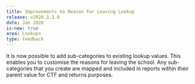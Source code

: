 ```yaml
---
title: Improvements to Reason for Leaving Lookup
release: v2020.1.3.6
date: Jan 2020
is-new: true
area: Lookups
type: feedback
---
```


It is now possible to add sub-categories to existing lookup values. This enables you to customise the reasons for leaving the school. Any sub-categories that you create are mapped and included in reports within their parent value for CTF and returns purposes.
